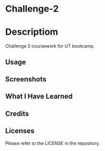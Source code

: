 # Challenge-2

# Descriptiom
Challenge 2 coursework for UT bootcamp.

## Usage

## Screenshots

## What I Have Learned

## Credits

## Licenses
Please refer to the LICENSE in the repository.
